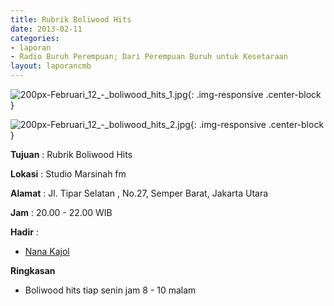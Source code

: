 ```yaml
---
title: Rubrik Boliwood Hits 
date: 2013-02-11
categories:
- laporan
- Radio Buruh Perempuan; Dari Perempuan Buruh untuk Kesetaraan
layout: laporancmb
---
```



![200px-Februari_12_-_boliwood_hits_1.jpg](/uploads/200px-Februari_12_-_boliwood_hits_1.jpg){: .img-responsive .center-block }

![200px-Februari_12_-_boliwood_hits_2.jpg](/uploads/200px-Februari_12_-_boliwood_hits_2.jpg){: .img-responsive .center-block }


**Tujuan** : Rubrik Boliwood Hits 

**Lokasi** : Studio Marsinah fm 

**Alamat** : Jl. Tipar Selatan , No.27, Semper Barat, Jakarta Utara 

**Jam** : 20.00 - 22.00 WIB 

**Hadir** :
* [Nana Kajol](http://wiki.ciptamedia.org/wiki/Nana_Kajol)

**Ringkasan**  
* Boliwood hits tiap senin jam 8 - 10 malam
